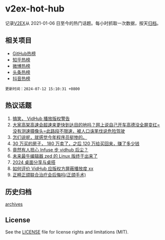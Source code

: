 # v2ex-hot-hub

 记录[V2EX](https://www.v2ex.com/)从 2021-01-06 日至今的热门话题。每小时抓取一次数据，按天[归档](archives)。
 
 ## 相关项目

- [GitHub热榜](https://github.com/lonnyzhang423/github-hot-hub)
- [知乎热榜](https://github.com/lonnyzhang423/zhihu-hot-hub)
- [微博热榜](https://github.com/lonnyzhang423/weibo-hot-hub)
- [头条热榜](https://github.com/lonnyzhang423/toutiao-hot-hub)
- [抖音热榜](https://github.com/lonnyzhang423/douyin-hot-hub)


 `更新时间：2024-07-12 15:10:31 +0800`

## 热议话题

1. [搞笑， VidHub 播放版权警告](https://www.v2ex.com/t/1056612)
1. [大家高架高速会超速来更快到达目的地吗？网上说自己开车高德没全屏变红=没有测速摄像头=此路段不限速，被人口诛笔伐说危险驾驶](https://www.v2ex.com/t/1056720)
1. [怎们说呢，就感觉今年程序员挺惨的。](https://www.v2ex.com/t/1056600)
1. [30 万买的房子， 180 万卖了，之后 120 万给买回来，赚了多少钱](https://www.v2ex.com/t/1056583)
1. [竟然有人担心 Infuse 步 vidhub 后尘？](https://www.v2ex.com/t/1056719)
1. [未来最牛编辑器 zed 的 Linux 版终于出来了](https://www.v2ex.com/t/1056672)
1. [2024 桌面分享与桌搭](https://www.v2ex.com/t/1056774)
1. [如何评价 VidHub 应版权方屏蔽播放度 xx](https://www.v2ex.com/t/1056626)
1. [正畸正颌联合治疗会后悔吗(正颌手术)](https://www.v2ex.com/t/1056722)

## 历史归档

[archives](archives)

## License

See the [LICENSE](LICENSE) file for license rights and limitations (MIT).
